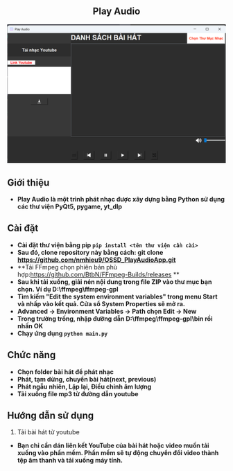 
<h2 align="center">Play Audio</h2>
<kbd><img src="app.png"></kbd>

## Giới thiệu
- **Play Audio là một trình phát nhạc được xây dựng bằng Python sử dụng các thư viện PyQt5, pygame, yt_dlp**

## Cài đặt
- **Cài đặt thư viện bằng pip `pip install <tên thư viện cần cài>`** 
- **Sau đó, clone repository này bằng cách: git clone https://github.com/nmhieu9/OSSD_PlayAudioApp.git**
- **Tải FFmpeg chọn phiên bản phù hợp:https://github.com/BtbN/FFmpeg-Builds/releases **
- **Sau khi tải xuống, giải nén nội dung trong file ZIP vào thư mục bạn chọn. Ví dụ D:\ffmpeg\ffmpeg-gpl**
- **Tìm kiếm "Edit the system environment variables" trong menu Start và nhấp vào kết quả. Cửa sổ System Properties sẽ mở ra.**
- **Advanced -> Environment Variables -> Path chọn Edit -> New**
- **Trong trường trống, nhập đường dẫn D:\ffmpeg\ffmpeg-gpl\bin rồi nhấn OK**
- **Chạy ứng dụng `python main.py`**

## Chức năng
- **Chọn folder bài hát để phát nhạc**
- **Phát, tạm dừng, chuyển bài hát(next, previous)** 
- **Phát ngẫu nhiên, Lặp lại, Điều chỉnh âm lượng**
- **Tải xuống file mp3 từ đường dẫn youtube**

## Hướng dẫn sử dụng
1. Tải bài hát từ youtube
 - **Bạn chỉ cần dán liên kết YouTube của bài hát hoặc video muốn tải xuống vào phần mềm. Phần mềm sẽ tự động chuyển đổi video thành tệp âm thanh và tải xuống máy tính.**
